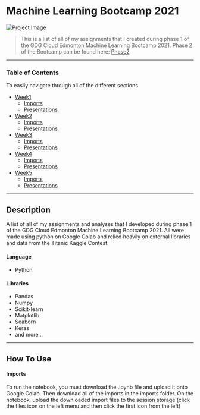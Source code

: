 # Machine Learning Bootcamp 2021

![Project Image](https://braydonwang.github.io/MLBootcamp.jpeg)

> This is a list of all of my assignments that I created during phase 1 of the GDG Cloud Edmonton Machine Learning Bootcamp 2021. Phase 2 of the Bootcamp can be found here: [Phase2](https://github.com/braydonwang/Natural-Language-Processing-Assignments)

---

### Table of Contents
To easily navigate through all of the different sections

- [Week1](https://github.com/braydonwang/MachineLearningBootcamp2021/tree/main/Week1)
    - [Imports](https://github.com/braydonwang/MachineLearningBootcamp2021/tree/main/Week1/Imports)
    - [Presentations](https://github.com/braydonwang/MachineLearningBootcamp2021/tree/main/Week1/Presentations)
- [Week2](https://github.com/braydonwang/MachineLearningBootcamp2021/tree/main/Week2)
    - [Imports](https://github.com/braydonwang/MachineLearningBootcamp2021/tree/main/Week2/Imports)
    - [Presentations](https://github.com/braydonwang/MachineLearningBootcamp2021/tree/main/Week2/Presentations)
- [Week3](https://github.com/braydonwang/MachineLearningBootcamp2021/tree/main/Week3)
    - [Imports](https://github.com/braydonwang/MachineLearningBootcamp2021/tree/main/Week3/Imports)
    - [Presentations](https://github.com/braydonwang/MachineLearningBootcamp2021/tree/main/Week3/Presentations)
- [Week4](https://github.com/braydonwang/MachineLearningBootcamp2021/tree/main/Week4)
    - [Imports](https://github.com/braydonwang/MachineLearningBootcamp2021/tree/main/Week4/Imports)
    - [Presentations](https://github.com/braydonwang/MachineLearningBootcamp2021/tree/main/Week4/Presentations)
- [Week5](https://github.com/braydonwang/MachineLearningBootcamp2021/tree/main/Week5)
    - [Imports](https://github.com/braydonwang/MachineLearningBootcamp2021/tree/main/Week5/Imports)
    - [Presentations](https://github.com/braydonwang/MachineLearningBootcamp2021/tree/main/Week5/Presentations)

---

## Description

A list of all of my assignments and analyses that I developed during phase 1 of the GDG Cloud Edmonton Machine Learning Bootcamp 2021. All were made using python on Google Colab and relied heavily on external libraries and data from the Titanic Kaggle Contest.

#### Language

- Python

#### Libraries

- Pandas
- Numpy
- Scikit-learn
- Matplotlib
- Seaborn
- Keras
- and more...

---

## How To Use

#### Imports

To run the notebook, you must download the .ipynb file and upload it onto Google Colab. Then download all of the imports in the imports folder. On the notebook, upload the downloaded import files to the session storage (click the files icon on the left menu and then click the first icon from the left)
